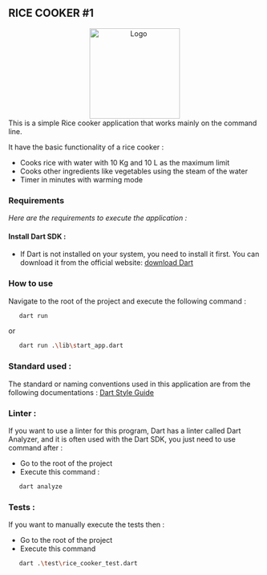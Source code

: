 ## RICE COOKER #1

<div align="center">
    <img src="https://cdn-icons-png.flaticon.com/256/4152/4152586.png" alt="Logo" width="180" height="180">
</div>
This is a simple Rice cooker application that works mainly on the command line.

It have the basic functionality of a rice cooker :
* Cooks rice with water with 10 Kg and 10 L as the maximum limit
* Cooks other ingredients like vegetables using the steam of the water
* Timer in minutes with warming mode

### Requirements
_Here are the requirements to execute the application :_

#### Install Dart SDK :
* If Dart is not installed on your system, you need to install it first. You can download it from the official website: [download Dart](https://dart.dev/get-dart)

### How to use
Navigate to the root of the project and execute the following command :
```sh
   dart run
```
or
```sh
   dart run .\lib\start_app.dart
```

### Standard used :
The standard or naming conventions used in this application are from the following documentations :
[Dart Style Guide](https://dart.dev/guides/language/effective-dart/stylel)


### Linter :
If you want to use a linter for this program, Dart has a linter called Dart Analyzer, and it is often used with the Dart SDK, you just need to use command after :
- Go to the root of the project
- Execute this command :
```sh
   dart analyze
```

### Tests :
If you want to manually execute the tests then :

* Go to the root of the project
* Execute this command
```sh
   dart .\test\rice_cooker_test.dart
```

